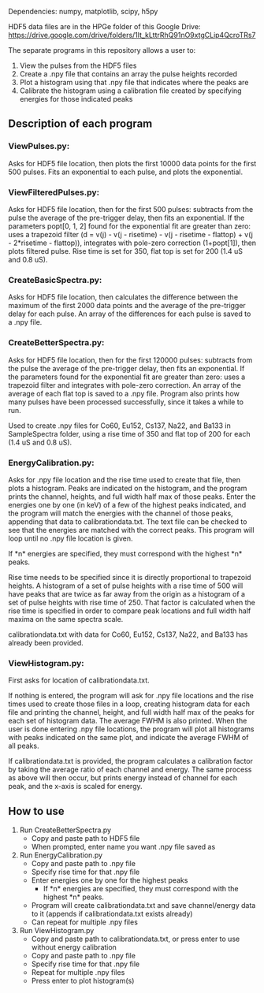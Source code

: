 Dependencies: numpy, matplotlib, scipy, h5py

HDF5 data files are in the HPGe folder of this Google Drive: https://drive.google.com/drive/folders/1lt_kLttrRhQ91nO9xtgCLip4QcroTRs7

The separate programs in this repository allows a user to:
1. View the pulses from the HDF5 files
2. Create a .npy file that contains an array the pulse heights recorded
3. Plot a histogram using that .npy file that indicates where the peaks are
4. Calibrate the histogram using a calibration file created by specifying energies for those indicated peaks

## Description of each program

### ViewPulses.py: 
Asks for HDF5 file location, then plots the first 10000 data points for the first 500 pulses. Fits an exponential to each pulse, and plots the exponential.

### ViewFilteredPulses.py: 
Asks for HDF5 file location, then for the first 500 pulses: subtracts from the pulse the average of the pre-trigger delay, then fits an exponential. If the parameters popt[0, 1, 2] found for the exponential fit are greater than zero: uses a trapezoid filter (d = v(j) - v(j - risetime) - v(j - risetime - flattop) + v(j - 2*risetime - flattop)), integrates with pole-zero correction (1+popt[1]), then plots filtered pulse. Rise time is set for 350, flat top is set for 200 (1.4 uS and 0.8 uS).

### CreateBasicSpectra.py: 
Asks for HDF5 file location, then calculates the difference between the maximum of the first 2000 data points and the average of the pre-trigger delay for each pulse. An array of the differences for each pulse is saved to a .npy file.

### CreateBetterSpectra.py: 
Asks for HDF5 file location, then for the first 120000 pulses: subtracts from the pulse the average of the pre-trigger delay, then fits an exponential. If the parameters found for the exponential fit are greater than zero: uses a trapezoid filter and integrates with pole-zero correction. An array of the average of each flat top is saved to a .npy file. Program also prints how many pulses have been processed successfully, since it takes a while to run.

Used to create .npy files for Co60, Eu152, Cs137, Na22, and Ba133 in SampleSpectra folder, using a rise time of 350 and flat top of 200 for each (1.4 uS and 0.8 uS).

### EnergyCalibration.py: 
Asks for .npy file location and the rise time used to create that file, then plots a histogram. Peaks are indicated on the histogram, and the program prints the channel, heights, and full width half max of those peaks. Enter the energies one by one (in keV) of a few of the highest peaks indicated, and the program will match the energies with the channel of those peaks, appending that data to calibrationdata.txt. The text file can be checked to see that the energies are matched with the correct peaks. This program will loop until no .npy file location is given.

If \*n\* energies are specified, they must correspond with the highest \*n\* peaks.

Rise time needs to be specified since it is directly proportional to trapezoid heights. A histogram of a set of pulse heights with a rise time of 500 will have peaks that are twice as far away from the origin as a histogram of a set of pulse heights with rise time of 250. That factor is calculated when the rise time is specified in order to compare peak locations and full width half maxima on the same spectra scale.

calibrationdata.txt with data for Co60, Eu152, Cs137, Na22, and Ba133 has already been provided.

### ViewHistogram.py: 
First asks for location of calibrationdata.txt.

If nothing is entered, the program will ask for .npy file locations and the rise times used to create those files in a loop, creating histogram data for each file and printing the channel, height, and full width half max of the peaks for each set of histogram data. The average FWHM is also printed. When the user is done entering .npy file locations, the program will plot all histograms with peaks indicated on the same plot, and indicate the average FWHM of all peaks.

If calibrationdata.txt is provided, the program calculates a calibration factor by taking the average ratio of each channel and energy. The same process as above will then occur, but prints energy instead of channel for each peak, and the x-axis is scaled for energy.

## How to use
1. Run CreateBetterSpectra.py
   - Copy and paste path to HDF5 file
   - When prompted, enter name you want .npy file saved as
2. Run EnergyCalibration.py
   - Copy and paste path to .npy file
   - Specify rise time for that .npy file
   - Enter energies one by one for the highest peaks
     - If \*n\* energies are specified, they must correspond with the highest \*n\* peaks.
   - Program will create calibrationdata.txt and save channel/energy data to it (appends if calibrationdata.txt exists already)
   - Can repeat for multiple .npy files
3. Run ViewHistogram.py
   - Copy and paste path to calibrationdata.txt, or press enter to use without energy calibration
   - Copy and paste path to .npy file
   - Specify rise time for that .npy file
   - Repeat for multiple .npy files
   - Press enter to plot histogram(s)